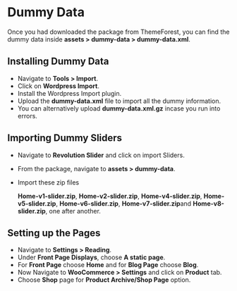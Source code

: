 # Dummy Data

Once you had downloaded the package from ThemeForest, you can find the dummy data inside **assets > dummy-data > dummy-data.xml**.

## Installing Dummy Data

* Navigate to **Tools > Import**.
* Click on **Wordpress Import**.
* Install the Wordpress Import plugin.
* Upload the **dummy-data.xml** file to import all the dummy information.
* You can alternatively upload **dummy-data.xml.gz** incase you run into errors.

## Importing Dummy Sliders
* Navigate to **Revolution Slider** and click on import Sliders.
* From the package, navigate to **assets > dummy-data**.
* Import these zip files

    **Home-v1-slider.zip**,
    **Home-v2-slider.zip**,
    **Home-v4-slider.zip**,
    **Home-v5-slider.zip**,
    **Home-v6-slider.zip**,
    **Home-v7-slider.zip**and
    **Home-v8-slider.zip**, one after another.

## Setting up the Pages

* Navigate to **Settings > Reading**.
* Under **Front Page Displays**, choose **A static page**.
* For **Front Page** choose **Home** and for **Blog Page** choose **Blog**.
* Now Navigate to **WooCommerce > Settings** and click on **Product** tab.
* Choose **Shop** page for **Product Archive/Shop Page** option.


